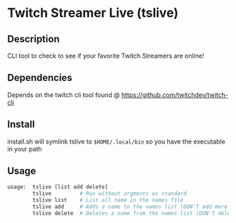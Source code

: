 # Twitch Streamer Live (tslive)

## Description

CLI tool to check to see if your favorite Twitch Streamers are online!

## Dependencies

Depends on the twitch cli tool found @ https://github.com/twitchdev/twitch-cli

## Install

install.sh will symlink tslive to `$HOME/.local/bin` so you have the executable in your path

## Usage

```bash
usage:  tslive [list add delete]
        tslive         # Run without argments as standard
        tslive list    # List all name in the names file
        tslive add     # Adds a name to the names list (DON'T add more then one name each time)
        tslive delete  # Deletes a name from the names list (DON'T delete more then one name each time)
```
